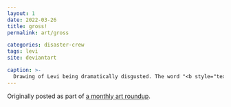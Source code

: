 ```yaml
---
layout: 1
date: 2022-03-26
title: gross!
permalink: art/gross

categories: disaster-crew
tags: levi
site: deviantart

caption: >-
  Drawing of Levi being dramatically disgusted. The word "<b style="text-transform:uppercase;font-weight:normal;">gross!</b>" follows the background swirls.
---
```

Originally posted as part of [a monthly art roundup](https://www.deviantart.com/a-flyleaf/art/roundup-03-2022-slap-of-dash-912151918).